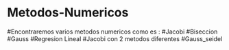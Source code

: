 # Metodos-Numericos 
#Encontraremos  varios metodos numericos como es :
#Jacobi
#Biseccion
#Gauss
#Regresion Lineal
#Jacobi con 2 metodos diferentes
#Gauss_seidel
